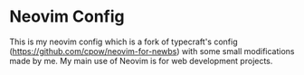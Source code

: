 # Neovim Config
This is my neovim config which is a fork of typecraft's config (https://github.com/cpow/neovim-for-newbs) with some small modifications made by me. My main use of Neovim is for web development projects.
